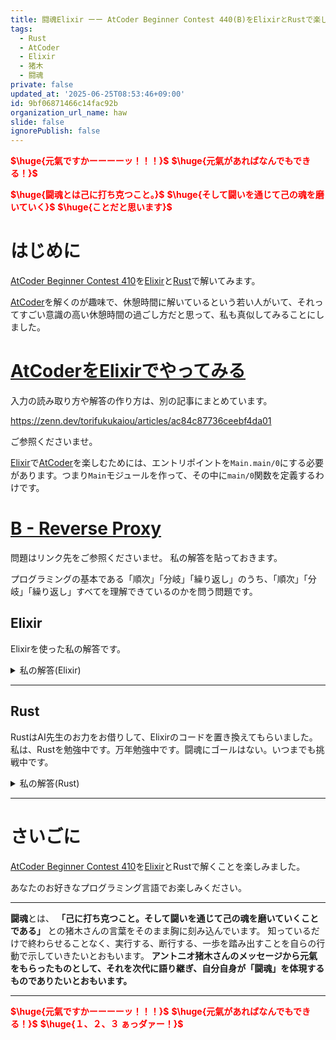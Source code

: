 ```yaml
---
title: 闘魂Elixir ーー AtCoder Beginner Contest 440(B)をElixirとRustで楽しむ
tags:
  - Rust
  - AtCoder
  - Elixir
  - 猪木
  - 闘魂
private: false
updated_at: '2025-06-25T08:53:46+09:00'
id: 9bf06871466c14fac92b
organization_url_name: haw
slide: false
ignorePublish: false
---
```

<b><font color="red">$\huge{元氣ですかーーーーッ！！！}$</font></b>
<b><font color="red">$\huge{元氣があればなんでもできる！}$</font></b>

<b><font color="red">$\huge{闘魂とは己に打ち克つこと。}$</font></b>
<b><font color="red">$\huge{そして闘いを通じて己の魂を磨いていく}$</font></b>
<b><font color="red">$\huge{ことだと思います}$</font></b>


# はじめに

[AtCoder Beginner Contest 410](https://atcoder.jp/contests/abc410)を[Elixir](https://elixir-lang.org/)と[Rust](https://www.rust-lang.org/)で解いてみます。

[AtCoder](https://atcoder.jp/)を解くのが趣味で、休憩時間に解いているという若い人がいて、それってすごい意識の高い休憩時間の過ごし方だと思って、私も真似してみることにしました。


# [AtCoderをElixirでやってみる](https://zenn.dev/torifukukaiou/articles/ac84c87736ceebf4da01)

入力の読み取り方や解答の作り方は、別の記事にまとめています。


https://zenn.dev/torifukukaiou/articles/ac84c87736ceebf4da01

ご参照くださいませ。

[Elixir](https://elixir-lang.org/)で[AtCoder](https://atcoder.jp/)を楽しむためには、エントリポイントを`Main.main/0`にする必要があります。つまり`Main`モジュールを作って、その中に`main/0`関数を定義するわけです。

# [B - Reverse Proxy](https://atcoder.jp/contests/abc410/tasks/abc410_b)

問題はリンク先をご参照くださいませ。
私の解答を貼っておきます。

プログラミングの基本である「順次」「分岐」「繰り返し」のうち、「順次」「分岐」「繰り返し」すべてを理解できているのかを問う問題です。

## Elixir

Elixirを使った私の解答です。


<details><summary>私の解答(Elixir)</summary>

_問題文を読んでいることを前提にひとこと解説をしておきます。_


Enum.reduce/3に大活躍してもらいました。  
無名関数はガード節で場合分けするのを多用しました。別関数で切り出した方が見通しはよくなるかもしれません。


```elixir
defmodule Main do
  def main do
    [n, q] =
      IO.read(:line) |> String.trim() |> String.split(" ") |> Enum.map(&String.to_integer/1)
    x_list = IO.read(:line) |> String.trim() |> String.split(" ") |> Enum.map(&String.to_integer/1)

    solve(n, q, x_list)
    |> IO.puts()
  end

  def solve(n, q, x_list) do
    box = 1..n |> Enum.reduce(%{}, fn i, acc -> Map.put(acc, i, 0) end)

    x_list
    |> Enum.reduce({[], box}, fn
      0, {list, acc_box} ->
        min = Enum.reduce(acc_box, {n, q}, fn 
          {i, count}, {acc_i, acc_count} when count == acc_count -> {min(i, acc_i), acc_count}
          {i, count}, {_acc_i, acc_count} when count < acc_count -> {i, count}
          {_i, _count}, {acc_i, acc_count} -> {acc_i, acc_count}
        end)
        |> elem(0)

        {[min | list], Map.update(acc_box, min, 1, &(&1 + 1))}
      x, {list, acc_box} -> {[x | list], Map.update(acc_box, x, 1, &(&1 + 1))}
    end)
    |> elem(0)
    |> Enum.reverse()
    |> Enum.join(" ")
  end
end
```




</details>

---

## Rust

RustはAI先生のお力をお借りして、Elixirのコードを置き換えてもらいました。
私は、Rustを勉強中です。万年勉強中です。闘魂にゴールはない。いつまでも挑戦中です。

<details><summary>私の解答(Rust)</summary>

```rust
use std::collections::HashMap;
use std::io::{self, BufRead};

fn main() {
    let stdin = io::stdin();
    let mut lines = stdin.lock().lines();

    // 1行目：nとq
    let first_line = lines.next().unwrap().unwrap();
    let mut first_iter = first_line.trim().split_whitespace();
    let n: usize = first_iter.next().unwrap().parse().unwrap();
    let _q: usize = first_iter.next().unwrap().parse().unwrap(); // qは使わない

    // 2行目：x_list
    let x_line = lines.next().unwrap().unwrap();
    let x_list: Vec<usize> = x_line
        .trim()
        .split_whitespace()
        .map(|x| x.parse().unwrap())
        .collect();

    let result = solve(n, &x_list);
    println!("{}", result);
}

fn solve(n: usize, x_list: &[usize]) -> String {
    let mut counts: HashMap<usize, usize> = (1..=n).map(|i| (i, 0)).collect();
    let mut output: Vec<usize> = Vec::new();

    for &x in x_list {
        if x == 0 {
            // 最小カウントかつ番号が最小のものを探す
            let min_entry = counts
                .iter()
                .min_by_key(|&(i, count)| (*count, *i))
                .map(|(i, _)| *i)
                .unwrap();
            *counts.get_mut(&min_entry).unwrap() += 1;
            output.push(min_entry);
        } else {
            *counts.entry(x).or_insert(0) += 1;
            output.push(x);
        }
    }

    output
        .into_iter()
        .map(|num| num.to_string())
        .collect::<Vec<_>>()
        .join(" ")
}
```

</details>

---

# さいごに

[AtCoder Beginner Contest 410](https://atcoder.jp/contests/abc410)を[Elixir](https://elixir-lang.org/)とRustで解くことを楽しみました。

あなたのお好きなプログラミング言語でお楽しみください。

---


**闘魂**とは、  **「己に打ち克つこと。そして闘いを通じて己の魂を磨いていくことである」** との猪木さんの言葉をそのまま胸に刻み込んでいます。
知っているだけで終わらせることなく、実行する、断行する、一歩を踏み出すことを自らの行動で示していきたいとおもいます。
**アントニオ猪木さんのメッセージから元氣をもらったものとして、それを次代に語り継ぎ、自分自身が「闘魂」を体現するものでありたいとおもいます。**

---

<b><font color="red">$\huge{元氣ですかーーーーッ！！！}$</font></b>
<b><font color="red">$\huge{元氣があればなんでもできる！}$</font></b>
<b><font color="red">$\huge{１、２、３ ぁっダァー！}$</font></b>
